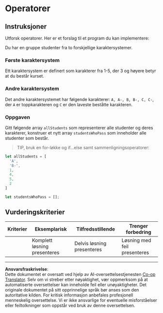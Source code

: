 <!--
CO_OP_TRANSLATOR_METADATA:
{
  "original_hash": "bf62b82567e6f9bdf4abda9ae0ccb64a",
  "translation_date": "2025-08-26T21:42:26+00:00",
  "source_file": "2-js-basics/3-making-decisions/assignment.md",
  "language_code": "no"
}
-->
# Operatorer

## Instruksjoner

Utforsk operatorer. Her er et forslag til et program du kan implementere:

Du har en gruppe studenter fra to forskjellige karaktersystemer.

### Første karaktersystem

Ett karaktersystem er definert som karakterer fra 1-5, der 3 og høyere betyr at du består kurset.

### Andre karaktersystem

Det andre karaktersystemet har følgende karakterer: `A, A-, B, B-, C, C-`, der `A` er toppkarakteren og `C` er den laveste beståtte karakteren.

### Oppgaven

Gitt følgende array `allStudents` som representerer alle studenter og deres karakterer, konstruer et nytt array `studentsWhoPass` som inneholder alle studenter som består.

> TIP, bruk en for-løkke og if...else samt sammenligningsoperatorer:

```javascript
let allStudents = [
  'A',
  'B-',
  1,
  4,
  5,
  2
]

let studentsWhoPass = [];
```

## Vurderingskriterier

| Kriterier | Eksemplarisk                  | Tilfredsstillende             | Trenger forbedring              |
| --------- | ----------------------------- | ----------------------------- | ------------------------------- |
|           | Komplett løsning presenteres | Delvis løsning presenteres    | Løsning med feil presenteres    |

---

**Ansvarsfraskrivelse**:  
Dette dokumentet er oversatt ved hjelp av AI-oversettelsestjenesten [Co-op Translator](https://github.com/Azure/co-op-translator). Selv om vi streber etter nøyaktighet, vær oppmerksom på at automatiserte oversettelser kan inneholde feil eller unøyaktigheter. Det originale dokumentet på sitt opprinnelige språk bør anses som den autoritative kilden. For kritisk informasjon anbefales profesjonell menneskelig oversettelse. Vi er ikke ansvarlige for eventuelle misforståelser eller feiltolkninger som oppstår ved bruk av denne oversettelsen.
